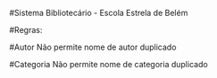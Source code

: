 #Sistema Bibliotecário - Escola Estrela de Belém

#Regras:

#Autor
    Não permite nome de autor duplicado   

#Categoria
    Não permite nome de categoria duplicado   
        
